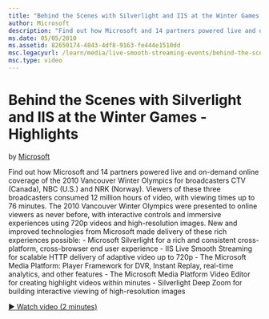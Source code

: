 ```yaml
---
title: "Behind the Scenes with Silverlight and IIS at the Winter Games - Highlights"
author: Microsoft
description: "Find out how Microsoft and 14 partners powered live and on-demand online coverage of the 2010 Vancouver Winter Olympics for broadcasters CTV (Canada), NBC (U..."
ms.date: 05/05/2010
ms.assetid: 82650174-4843-4df8-9163-fe444e1510dd
msc.legacyurl: /learn/media/live-smooth-streaming-events/behind-the-scenes-with-silverlight-and-iis-at-the-2010-winter-games-in-vancouver-highlights
msc.type: video
---
```

Behind the Scenes with Silverlight and IIS at the Winter Games - Highlights
====================
by [Microsoft](https://github.com/Microsoft)

Find out how Microsoft and 14 partners powered live and on-demand online coverage of the 2010 Vancouver Winter Olympics for broadcasters CTV (Canada), NBC (U.S.) and NRK (Norway). Viewers of these three broadcasters consumed 12 million hours of video, with viewing times up to 76 minutes. The 2010 Vancouver Winter Olympics were presented to online viewers as never before, with interactive controls and immersive experiences using 720p videos and high-resolution images. New and improved technologies from Microsoft made delivery of these rich experiences possible: - Microsoft Silverlight for a rich and consistent cross-platform, cross-browser end user experience - IIS Live Smooth Streaming for scalable HTTP delivery of adaptive video up to 720p - The Microsoft Media Platform: Player Framework for DVR, Instant Replay, real-time analytics, and other features - The Microsoft Media Platform Video Editor for creating highlight videos within minutes - Silverlight Deep Zoom for building interactive viewing of high-resolution images

[&#9654; Watch video (2 minutes)](https://channel9.msdn.com/Blogs/IIS-NET-Site-Videos/behind-the-scenes-with-silverlight-and-iis-at-the-2010-winter-games-in-vancouver-highlights)
